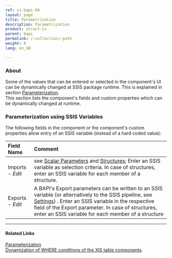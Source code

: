 ```yaml
---
ref: xi-bapi-08
layout: page
title: Parametrization
description: Parametrization
product: xtract-is
parent: bapi
permalink: /:collection/:path
weight: 8
lang: en_GB

---
```



### About
Some of the values that can be entered or selected in the component's UI can be dynamically changed at SSIS package runtime. This is explained in section [Parameterization](/../parameterization). <br>
This section lists the component's fields and custom properties which can be dynamically changed at runtime.


### Parameterization using SSIS Variables
The following fields in the component or the component's custom properties allow entry of an SSIS variable (instead of a hard coded value):

|Field Name|Comment|
|:----|:----|
| Imports - *Edit*|see [Scalar Parameters](./scalar-parameters) and [Structures](./structures); Enter an SSIS variable as selection criteria. In case of structures, enter an SSIS variable for each member of a structure.|
| Exports - *Edit*|A BAPI's Export parameters can be written to an SSIS variable (or alternatively to the SSIS pipeline, see [Settings](./settings)) . Enter an SSIS variable in the respective field of the Export parameter. In case of structures, enter an SSIS variable for each member of a structure|



****
#### Related Links
[Parameterization](../parameterization/) <br>
[Dynamization of WHERE conditions of the XIS table components](https://kb.theobald-software.com/xtract-is/Dynamization-of-WHERE-conditions-of-the-XIS-table-components).
